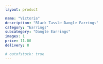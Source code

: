 ```yaml
---
layout: product

name: "Victoria"
description: "Black Tassle Dangle Earrings"
category: "Earrings"
subcategory: "Dangle Earrings"
images: 1
price: 11.00
delivery: 0

# outofstock: true
---
```

